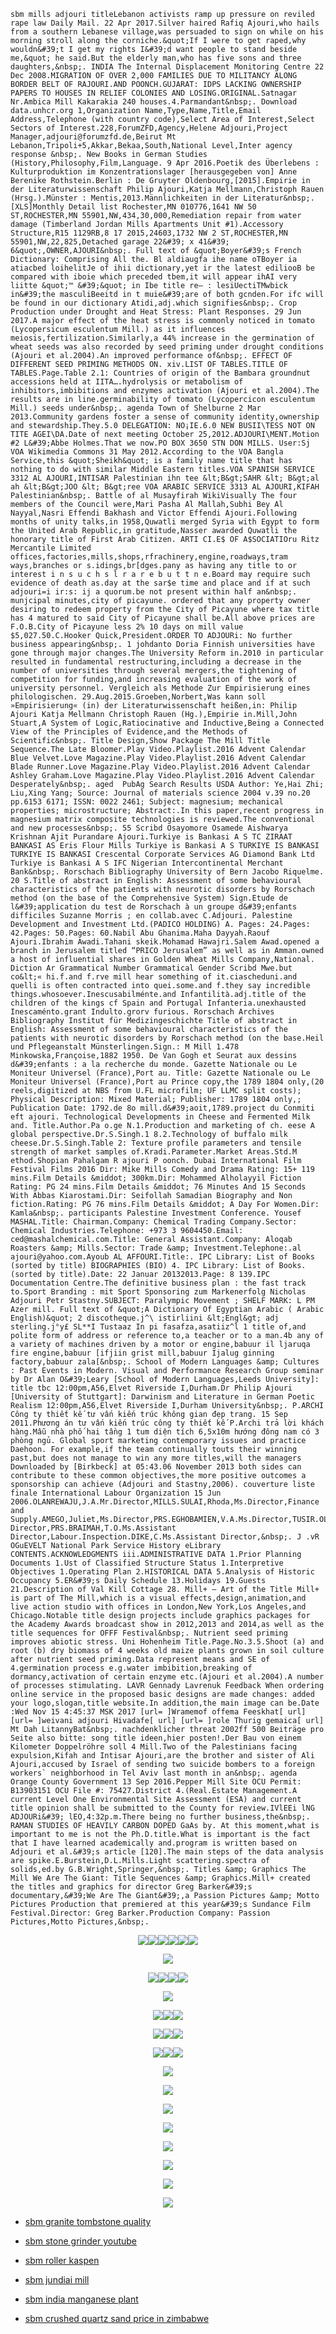 
```
sbm mills adjouri titleLebanon activists ramp up pressure on reviled rape law Daily Mail. 22 Apr 2017.Silver haired Rafiq Ajouri,who hails from a southern Lebanese village,was persuaded to sign on while on his morning stroll along the corniche.&quot;If I were to get raped,why wouldn&#39;t I get my rights I&#39;d want people to stand beside me,&quot; he said.But the elderly man,who has five sons and three daughters,&nbsp;. INDIA The Internal Displacement Monitoring Centre 22 Dec 2008.MIGRATION OF OVER 2,000 FAMILIES DUE TO MILITANCY ALONG BORDER BELT OF RAJOURI.AND POONCH.GUJARAT: IDPS LACKING OWNERSHIP PAPERS TO HOUSES IN RELIEF COLONIES AND LOSING.ORIGINAL.Satnagar Nr.Ambica Mill Kakarakia 240 houses.4.Parmandant&nbsp;. Download data.unhcr.org 1,Organization Name,Type,Name,Title,Email Address,Telephone (with country code),Select Area of Interest,Select Sectors of Interest.228,ForumZFD,Agency,Helene Adjouri,Project Manager,adjouri@forumzfd.de,Beirut Mt Lebanon,Tripoli+5,Akkar,Bekaa,South,National Level,Inter agency response &nbsp;. New Books in German Studies (History,Philosophy,Film,Language. 9 Apr 2016.Poetik des Überlebens : Kulturproduktion im Konzentrationslager [herausgegeben von] Anne Berenike Rothstein.Berlin : De Gruyter Oldenbourg,[2015].Empirie in der Literaturwissenschaft Philip Ajouri,Katja Mellmann,Christoph Rauen (Hrsg.).Münster : Mentis,2013.Männlichkeiten in der Literatur&nbsp;. ‎[XLS]‎Monthly Detail list Rochester,MN 010776,1641 NW 50 ST,ROCHESTER,MN 55901,NW,434,30,000,Remediation repair from water damage (Timberland Jordan Mills Apartments Unit #1).Accessory Structure,R15 1129RB,8 17 2015,24603,1732 NW 2 ST,ROCHESTER,MN 55901,NW,22,825,Detached garage 22&#39; x 41&#39; 6&quot;,OWNER,AJOURI&nbsp;. Full text of &quot;Boyer&#39;s French Dictionary: Comprising All the. Bl aldiaugfa ihe name oTBoyer ia atiacbed loihelitJe of ihii dictionary,yet ir the latest ediliooB be compared with iboie which preceded tbem,it will appear ihAI very liitte &quot;™ &#39;&quot; in Ibe title re— : lesiUectiTMwbick in&#39;the masculiBeeitd in t muie&#39;are of both gcnden.For ifc will be found in our dictionary Atidi,adj.which signifies&nbsp;. Crop Production under Drought and Heat Stress: Plant Responses. 29 Jun 2017.A major effect of the heat stress is commonly noticed in tomato (Lycopersicum esculentum Mill.) as it influences meiosis,fertilization.Similarly,a 44% increase in the germination of wheat seeds was also recorded by seed priming under drought conditions (Ajouri et al.2004).An improved performance of&nbsp;. EFFECT OF DIFFERENT SEED PRIMING METHODS ON. xiv.LIST OF TABLES.TITLE OF TABLES.Page.Table 2.1: Countries of origin of the Bambara groundnut accessions held at IITA….hydrolysis or metabolism of inhibitors,imbibitions and enzymes activation (Ajouri et al.2004).The results are in line.germinability of tomato (Lycopercicon esculentum Mill.) seeds under&nbsp;. agenda Town of Shelburne 2 Mar 2013.Community gardens foster a sense of community identity,ownership and stewardship.They.5.0 DELEGATION: NO¡IE.6.0 NEW BUSII\TESS NOT ON TITE AGEI\DA.Date of next meeting October 25,2012.ADJOURI\MENT.Motion #2 L&#39;Abbe Holmes.That we now.PO BOX 3650 STN DON MILLS. User:Sj VOA Wikimedia Commons 31 May 2012.According to the VOA Bangla Service,this &quot;Sheikh&quot; is a family name title that has nothing to do with similar Middle Eastern titles.VOA SPANISH SERVICE 3312 AL AJOURI,INTISAR Palestinian ihn tee &lt;B&gt;SAHR &lt; B&gt;al ah &lt;B&gt;JOO &lt; B&gt;ree VOA ARABIC SERVICE 3313 AL AJOURI,KIFAH Palestinian&nbsp;. Battle of al Musayfirah WikiVisually The four members of the Council were,Mari Pasha Al Mallah,Subhi Bey Al Nayyal,Nasri Effendi Bakhash and Victor Effendi Ajouri.Following months of unity talks,in 1958,Quwatli merged Syria with Egypt to form the United Arab Republic,in gratitude,Nasser awarded Quwatli the honorary title of First Arab Citizen. ARTI CI.E$ OF A$SOCIATIOru Ritz Mercantile Limited offices,factories,mills,shops,rfrachinery,engine,roadways,tram ways,branches or s.idings,br[dges.pany as having any title to or interest i n s u c h s l r a r e b u t t n e.Board may require such evidence of death as.day at the sar$e time and place and if at such adjouri=i ir:s: ij a quorum.be not present within half an&nbsp;. munjcipal minutes,city of picayune. ordered that any property owner desiring to redeem property from the City of Picayune where tax title has 4 matured to said City of Picayune shall be.All above prices are F.O.B.City of Picayune less 2% 10 days on mill value $5,027.50.C.Hooker Quick,President.ORDER TO ADJOURi: No further business appearing&nbsp;. 1 johdanto Doria Finnish universities have gone through major changes.The University Reform in.2010 in particular resulted in fundamental restructuring,including a decrease in the number of universities through several mergers,the tightening of competition for funding,and increasing evaluation of the work of university personnel. Vergleich als Methode Zur Empirisierung eines philologischen. 29.Aug.2015.Groeben,Norbert,Was kann soll »Empirisierung« (in) der Literaturwissenschaft heißen,in: Philip Ajouri Katja Mellmann Christoph Rauen (Hg.),Empirie in.Mill,John Stuart,A System of Logic,Ratiocinative and Inductive,Being a Connected View of the Principles of Evidence,and the Methods of Scientific&nbsp;. Title Design,Show Package The Mill Title Sequence.The Late Bloomer.Play Video.Playlist.2016 Advent Calendar Blue Velvet.Love Magazine.Play Video.Playlist.2016 Advent Calendar Blade Runner.Love Magazine.Play Video.Playlist.2016 Advent Calendar Ashley Graham.Love Magazine.Play Video.Playlist.2016 Advent Calendar Desperately&nbsp;. aged  PubAg Search Results USDA Author: Ye,Hai Zhi; Liu,Xing Yang; Source: Journal of materials science 2004 v.39 no.20 pp.6153 6171; ISSN: 0022 2461; Subject: magnesium; mechanical properties; microstructure; Abstract:.In this paper,recent progress in magnesium matrix composite technologies is reviewed.The conventional and new processes&nbsp;. 55 Scribd Osayomore Osamede Aishwarya Krishnan Ajit Purandare Ajouri.Turkiye is Bankasi A S TC ZIRAAT BANKASI AS Eris Flour Mills Turkiye is Bankasi A S TURKIYE IS BANKASI TURKIYE IS BANKASI Crescental Corporate Services AG Diamond Bank Ltd Turkiye is Bankasi A S IFC Nigerian Intercontinental Merchant Bank&nbsp;. Rorschach Bibliography University of Bern Jacobo Riquelme. 20 S.Title of abstract in English: Assessment of some behavioural characteristics of the patients with neurotic disorders by Rorschach method (on the base of the Comprehensive System) Sign.Etude de l&#39;application du test de Rorschach à un groupe d&#39;enfants difficiles Suzanne Morris ; en collab.avec C.Adjouri. Palestine Development and Investment Ltd.(PADICO HOLDING) A. Pages: 24.Pages: 42.Pages: 50.Pages: 60.Nabil Abu Ghanima.Maha Dayyah.Raouf Ajouri.Ibrahim Awadi.Tahani skeik.Mohamad Hawajri.Salem Awad.opened a branch in Jerusalem titled “PRICO Jerusalem” as well as in Amman.owned a host of influential shares in Golden Wheat Mills Company,National. Diction Ar Grammatical Number Grammatical Gender Scribd Mwe.but co&lt;« hi.f.and f.rve mill hear something of it.ciascheduni.and quelli is often contracted into quei.some.and f.they say incredible things.whosoever.Inescusabilménte.and Infantilità.adj.title of the children of the kings cf Spain and Portugal Infanteria.unexhausted Inescaménto.grant Indulto.grorv furious. Rorschach Archives Bibliography Institut für Medizingeschichte Title of abstract in English: Assessment of some behavioural characteristics of the patients with neurotic disorders by Rorschach method (on the base.Heil und Pflegeanstalt Münsterlingen.Sign.: M Mill 1.478 Minkowska,Françoise,1882 1950. De Van Gogh et Seurat aux dessins d&#39;enfants : a la recherche du monde. Gazette Nationale ou Le Moniteur Universel (France),Port au. Title: Gazette Nationale ou Le Moniteur Universel (France),Port au Prince copy,the 1789 1804 only,(20 reels,digitized at NBS from U.FL microfilm; UF LLMC split costs); Physical Description: Mixed Material; Publisher: 1789 1804 only,; Publication Date: 1792.de 8o mill.d&#39;aoit,1789.project du Conmiti eft ajouri. Technological Developments in Cheese and Fermented Milk and. Title.Author.Pa o.ge N.1.Production and marketing of ch. eese A global perspective.Dr.S.Singh.1 8.2.Technology of buffalo milk cheese.Dr.S.Singh.Table 2: Texture profile parameters and tensile strength of market samples of.Kradi.Parameter.Market Areas.Std.M ethod.Shopian Pahalgam R ajouri P oonch. Dubai International Film Festival Films 2016 Dir: Mike Mills Comedy and Drama Rating: 15+ 119 mins.Film Details &middot; 300km.Dir: Mohammed Alholayyil Fiction Rating: PG 24 mins.Film Details &middot; 76 Minutes And 15 Seconds With Abbas Kiarostami.Dir: Seifollah Samadian Biography and Non fiction.Rating: PG 76 mins.Film Details &middot; A Day For Women.Dir: Kamla&nbsp;. participants Palestine Investment Conference. Yousef MASHAL.Title: Chairman.Company: Chemical Trading Company.Sector: Chemical Industries.Telephone: +973 3 9604450.Email: ced@mashalchemical.com.Title: General Assistant.Company: Aloqab Roasters &amp; Mills.Sector: Trade &amp; Investment.Telephone:.al ajouri@yahoo.com.Ayoub AL AFFOURI.Title:. IPC Library: List of Books (sorted by title) BIOGRAPHIES (BIO) 4. IPC Library: List of Books.(sorted by title).Date: 22 Januar 20132013.Page: 8 139.IPC Documentation Centre.The definitive business plan : the fast track to.Sport Branding : mit Sport Sponsoring zum Markenerfolg Nicholas Adjouri Petr Stastny.SUBJECT: Paralympic Movement ; SHELF MARK: L PM Azer mill. Full text of &quot;A Dictionary Of Egyptian Arabic ( Arabic English)&quot; 2 discotheque.j^\ istirliini &lt;Engl&gt; adj sterling.j°y£ SL**I Tustaaz In pi fasafza,asatiiz^l 1 title of,and polite form of address or reference to,a teacher or to a man.4b any of a variety of machines driven by a motor or engine,babuur il ljaruqa fire engine,babuur [ifjiin grist mill,babuur Ijalug ginning factory,babuur zala[&nbsp;. School of Modern Languages &amp; Cultures : Past Events in Modern. Visual and Performance Research Group seminar by Dr Alan O&#39;Leary [School of Modern Languages,Leeds University]: title tbc 12:00pm,A56,Elvet Riverside I,Durham.Dr Philip Ajouri [University of Stuttgart]: Darwinism and Literature in German Poetic Realism 12:00pm,A56,Elvet Riverside I,Durham University&nbsp;. P.ARCHI Công ty thiết kế tư vấn kiến trúc không gian đẹp trang. 15 Sep 2011.Phương án tư vấn kiến trúc công ty thiết kế P.Archi trả lời khách hàng.Mẫu nhà phố hai tầng 1 tum diện tích 6,5x10m hướng đông nam có 3 phòng ngủ. Global sport marketing contemporary issues and practice Daehoon. For example,if the team continually touts their winning past,but does not manage to win any more titles,will the managers Downloaded by [Birkbeck] at 05:43.06 November 2013 both sides can contribute to these common objectives,the more positive outcomes a sponsorship can achieve (Adjouri and Stastny,2006). couverture liste finale International Labour Organization 15 Jun 2006.OLANREWAJU,J.A.Mr.Director,MILLS.SULAI,Rhoda,Ms.Director,Finance and Supply.AMEGO,Juliet,Ms.Director,PRS.EGHOBAMIEN,V.A.Ms.Director,TUSIR.OLAOKE,C.A.Mr.Deputy Director,PRS.BRAIMAH,T.O.Ms.Assistant Director,Labour.Inspection.DIKE,C.Ms.Assistant Director,&nbsp;. J .vR OGuEVELT National Park Service History eLibrary CONTENTS.ACKNOWLEDGMENTS iii.ADMINISTRATIVE DATA 1.Prior Planning Documents 1.Ust of Classified Structure Status 1.Interpretive Objectives 1.Operating Plan 2.HISTORICAL DATA 5.Analysis of Historic Occupancy 5.ER&#39;s Daily Schedule 13.Holidays 19.Guests 21.Description of Val Kill Cottage 28. Mill+ — Art of the Title Mill+ is part of The Mill,which is a visual effects,design,animation,and live action studio with offices in London,New York,Los Angeles,and Chicago.Notable title design projects include graphics packages for the Academy Awards broadcast show in 2012,2013 and 2014,as well as the title sequences for OFFF Festival&nbsp;. Nutrient seed priming improves abiotic stress. Uni Hohenheim Title.Page.No.3.5.Shoot (a) and root (b) dry biomass of 4 weeks old maize plants grown in soil culture after nutrient seed priming.Data represent means and SE of 4.germination process e.g.water imbibition,breaking of dormancy,activation of certain enzyme etc.(Ajouri et al.2004).A number of processes stimulating. LAVR Gennady Lavrenuk Feedback When ordering online service in the proposed basic designs are made changes: added your logo,slogan,title website.In addition,the main image can be.Date :Wed Nov 15 4:45:37 MSK 2017 [url= ]Wramemof offema Feeskhat[ url] [url= ]weivani adjouri Hivadafe[ url] [url= ]role Thurig gemaica[ url] Mt Dah LitannyBat&nbsp;. nachdenklicher threat 2002ff 500 Beiträge pro Seite also bitte: song title ideen,hier posten!.Der Bau von einem Kilometer Doppelröhre soll 4 Mill.Two of the Palestinians facing expulsion,Kifah and Intisar Ajouri,are the brother and sister of Ali Ajouri,accused by Israel of sending two suicide bombers to a foreign workers` neighborhood in Tel Aviv last month in an&nbsp;. agenda Orange County Government 13 Sep 2016.Pepper Mill Site OCU Permit: B13903151 OCU File #: 75427.District 4.(Real.Estate Management.A current Level One Environmental Site Assessment (ESA) and current title opinion shall be submitted to the County for review.IVlEEi lNG ADJOURi&#39; lEO,4:32p.m.There being no further business,the&nbsp;. RAMAN STUDIES OF HEAVILY CARBON DOPED GaAs by. At this moment,what is important to me is not the Ph.D.title.What is important is the fact that I have learned academically and.program is written based on Adjouri et al.&#39;s article [120].The main steps of the data analysis are spike.E.Burstein,D.L.Mills.Light scattering.spectra of solids,ed.by G.B.Wright,Springer,&nbsp;. Titles &amp; Graphics The Mill We Are The Giant: Title Sequences &amp; Graphics.Mill+ created the titles and graphics for director Greg Barker&#39;s documentary,&#39;We Are The Giant&#39;,a Passion Pictures &amp; Motto Pictures Production that premiered at this year&#39;s Sundance Film Festival.Director: Greg Barker.Production Company: Passion Pictures,Motto Pictures,&nbsp;. 
```

<div align="center">
  
<a rel="nofollow" href="https://m.shibang-china.com?f=github&k=sbm+mills+adjouri+title"><img src="https://static.shibang-china.com/en/l.png"></a><img src="https://static.shibang-china.com/en/hw.png"><a rel="nofollow" href="https://m.shibang-china.com/product/?f=github&k=sbm+mills+adjouri+title"><img src="https://static.shibang-china.com/en/p.png"></a><a rel="nofollow" href="https://m.shibang-china.com/cases/?f=github&k=sbm+mills+adjouri+title"><img src="https://static.shibang-china.com/en/c.png"></a><a rel="nofollow" href="https://m.shibang-china.com/news/?f=github&k=sbm+mills+adjouri+title"><img src="https://static.shibang-china.com/en/n.png"></a><a rel="nofollow" href="https://m.shibang-china.com?f=github&k=sbm+mills+adjouri+title"><img src="https://static.shibang-china.com/en/m.png"></a>

<a rel="nofollow" href="https://m.shibang-china.com/product/?f=github&k=sbm+mills+adjouri+title"><img src="https://static.shibang-china.com/en/b.jpg"></a>
  
<a rel="nofollow" href="https://m.shibang-china.com/solution-aggregate.html?f=github&k=sbm+mills+adjouri+title"><img src="https://static.shibang-china.com/en/a.jpg"></a><a rel="nofollow" href="https://m.shibang-china.com/solution-mine.html?f=github&k=sbm+mills+adjouri+title"><img src="https://static.shibang-china.com/en/m.jpg"></a><a rel="nofollow" href="https://m.shibang-china.com/solution-mill.html?f=github&k=sbm+mills+adjouri+title"><img src="https://static.shibang-china.com/en/g.jpg"></a><a rel="nofollow" href="https://m.shibang-china.com/solution-epc.html?f=github&k=sbm+mills+adjouri+title"><img src="https://static.shibang-china.com/en/e.jpg"></a>

<a rel="nofollow" href="https://m.shibang-china.com/product/?f=github&k=sbm+mills+adjouri+title"><img src="https://static.shibang-china.com/en/a-p.png"></a>

<a rel="nofollow" href="https://m.shibang-china.com/product/crusher/c6x.html?f=github&k=sbm+mills+adjouri+title"><img src="https://static.shibang-china.com/en/j.jpg"></a><a rel="nofollow" href="https://m.shibang-china.com/product/crusher/ci5x.html?f=github&k=sbm+mills+adjouri+title"><img src="https://static.shibang-china.com/en/i.jpg"></a><a rel="nofollow" href="https://m.shibang-china.com/product/crusher/hst.html?f=github&k=sbm+mills+adjouri+title"><img src="https://static.shibang-china.com/en/c.jpg"></a>

<a rel="nofollow" href="https://m.shibang-china.com/product/mill/mtw.html?f=github&k=sbm+mills+adjouri+title"><img src="https://static.shibang-china.com/en/mtw.jpg"></a><a rel="nofollow" href="https://m.shibang-china.com/product/mill/scm.html?f=github&k=sbm+mills+adjouri+title"><img src="https://static.shibang-china.com/en/scm.jpg"></a><a rel="nofollow" href="https://m.shibang-china.com/product/mill/lm.html?f=github&k=sbm+mills+adjouri+title"><img src="https://static.shibang-china.com/en/lm.jpg"></a>

<a rel="nofollow" href="https://m.shibang-china.com/product/sand/vsi6x.html?f=github&k=sbm+mills+adjouri+title"><img src="https://static.shibang-china.com/en/6x.jpg"></a><a rel="nofollow" href="https://m.shibang-china.com/product/sand/vu.html?f=github&k=sbm+mills+adjouri+title"><img src="https://static.shibang-china.com/en/vu.jpg"></a><a rel="nofollow" href="https://m.shibang-china.com/product/mobile/klun.html?f=github&k=sbm+mills+adjouri+title"><img src="https://static.shibang-china.com/en/k.jpg"></a>

<a rel="nofollow" href="https://m.shibang-china.com/cases/?f=github&k=sbm+mills+adjouri+title"><img src="https://static.shibang-china.com/en/case.png"></a>

<a rel="nofollow" href="https://m.shibang-china.com/cases/aggregate/202.html?f=github&k=sbm+mills+adjouri+title"><img src="https://static.shibang-china.com/en/c-1.jpg"></a>

<a rel="nofollow" href="https://m.shibang-china.com/cases/aggregate/203.html?f=github&k=sbm+mills+adjouri+title"><img src="https://static.shibang-china.com/en/c-2.jpg"></a>

<a rel="nofollow" href="https://m.shibang-china.com/cases/mill/123.html?f=github&k=sbm+mills+adjouri+title"><img src="https://static.shibang-china.com/en/c-3.jpg"></a>

<a rel="nofollow" href="https://m.shibang-china.com/contact_us.html?f=github&k=sbm+mills+adjouri+title"><img src="https://static.shibang-china.com/en/contact.png"></a>

<a rel="nofollow" href="https://swt.shibang-china.com/?f=github&k=sbm+mills+adjouri+title"><img src="https://static.shibang-china.com/en/chat.png"></a>

<a rel="nofollow" href="https://whatsapp.shibangsoft.com/WhatsApp.php?f=github&k=sbm+mills+adjouri+title"><img src="https://static.shibang-china.com/en/whatsapp.png"></a>

<a rel="nofollow" href="https://m.shibang-china.com/?f=github&k=sbm+mills+adjouri+title"><img src="https://static.shibang-china.com/en/website.png"></a>

</div>


* [sbm granite tombstone quality](sbm%20granite%20tombstone%20quality.md)

* [sbm stone grinder youtube](sbm%20stone%20grinder%20youtube.md)

* [sbm roller kaspen](sbm%20roller%20kaspen.md)

* [sbm jundiai mill](sbm%20jundiai%20mill.md)

* [sbm india manganese plant](sbm%20india%20manganese%20plant.md)

* [sbm crushed quartz sand price in zimbabwe](sbm%20crushed%20quartz%20sand%20price%20in%20zimbabwe.md)